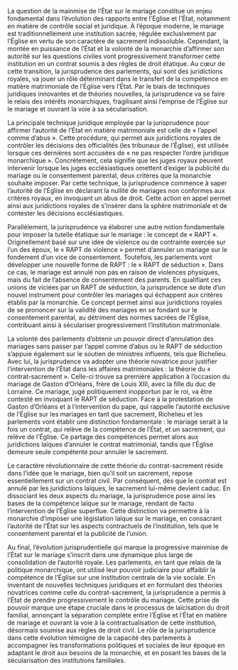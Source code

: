 La question de la mainmise de l’État sur le mariage constitue un enjeu fondamental dans l’évolution des rapports entre l’Église et l’État, notamment en matière de contrôle social et juridique. À l’époque moderne, le mariage est traditionnellement une institution sacrée, régulée exclusivement par l’Église en vertu de son caractère de sacrement indissoluble. Cependant, la montée en puissance de l’État et la volonté de la monarchie d’affirmer son autorité sur les questions civiles vont progressivement transformer cette institution en un contrat soumis à des règles de droit étatique. Au cœur de cette transition, la jurisprudence des parlements, qui sont des juridictions royales, va jouer un rôle déterminant dans le transfert de la compétence en matière matrimoniale de l’Église vers l’État. Par le biais de techniques juridiques innovantes et de théories nouvelles, la jurisprudence va se faire le relais des intérêts monarchiques, fragilisant ainsi l’emprise de l’Église sur le mariage et ouvrant la voie à sa sécularisation.

La principale technique juridique employée par la jurisprudence pour affirmer l’autorité de l’État en matière matrimoniale est celle de « l’appel comme d’abus ». Cette procédure, qui permet aux juridictions royales de contrôler les décisions des officialités (les tribunaux de l’Église), est utilisée lorsque ces dernières sont accusées de « ne pas respecter l’ordre juridique monarchique ». Concrètement, cela signifie que les juges royaux peuvent intervenir lorsque les juges ecclésiastiques omettent d’exiger la publicité du mariage ou le consentement parental, deux critères que la monarchie souhaite imposer. Par cette technique, la jurisprudence commence à saper l’autorité de l’Église en déclarant la nullité de mariages non conformes aux critères royaux, en invoquant un abus de droit. Cette action en appel permet ainsi aux juridictions royales de s’insérer dans la sphère matrimoniale et de contester les décisions ecclésiastiques.

Parallèlement, la jurisprudence va élaborer une autre notion fondamentale pour imposer la tutelle étatique sur le mariage : le concept de « RAPT ». Originellement basé sur une idée de violence ou de contrainte exercée sur l’un des époux, le « RAPT de violence » permet d’annuler un mariage sur le fondement d’un vice de consentement. Toutefois, les parlements vont développer une nouvelle forme de RAPT : le « RAPT de séduction ». Dans ce cas, le mariage est annulé non pas en raison de violences physiques, mais du fait de l’absence de consentement des parents. En qualifiant ces unions de viciées par un RAPT de séduction, la jurisprudence se dote d’un nouvel instrument pour contrôler les mariages qui échappent aux critères établis par la monarchie. Ce concept permet ainsi aux juridictions royales de se prononcer sur la validité des mariages en se fondant sur le consentement parental, au détriment des normes sacrées de l’Église, contribuant ainsi à séculariser progressivement l’institution matrimoniale.

La volonté des parlements d’obtenir un pouvoir direct d’annulation des mariages sans passer par l’appel comme d’abus ou le RAPT de séduction s’appuie également sur le soutien de ministres influents, tels que Richelieu. Avec lui, la jurisprudence va adopter une théorie novatrice pour justifier l’intervention de l’État dans les affaires matrimoniales : la théorie du « contrat-sacrement ». Celle-ci trouve sa première application à l’occasion du mariage de Gaston d’Orléans, frère de Louis XIII, avec la fille du duc de Lorraine. Ce mariage, jugé politiquement inopportun par le roi, va être contesté en invoquant le RAPT de séduction. Face à la protestation de Gaston d’Orléans et à l’intervention du pape, qui rappelle l’autorité exclusive de l’Église sur les mariages en tant que sacrement, Richelieu et les parlements vont établir une distinction fondamentale : le mariage serait à la fois un contrat, qui relève de la compétence de l’État, et un sacrement, qui relève de l’Église. Ce partage des compétences permet alors aux juridictions laïques d’annuler le contrat matrimonial, tandis que l’Église demeure seule compétente pour annuler le sacrement.

Le caractère révolutionnaire de cette théorie du contrat-sacrement réside dans l’idée que le mariage, bien qu’il soit un sacrement, repose essentiellement sur un contrat civil. Par conséquent, dès que le contrat est annulé par les juridictions laïques, le sacrement lui-même devient caduc. En dissociant les deux aspects du mariage, la jurisprudence pose ainsi les bases de la compétence laïque sur le mariage, rendant de facto l’intervention de l’Église superflue. Cette distinction va permettre à la monarchie d’imposer une législation laïque sur le mariage, en consacrant l’autorité de l’État sur les aspects contractuels de l’institution, tels que le consentement parental et la publicité de l’union.

Au final, l’évolution jurisprudentielle qui marque la progressive mainmise de l’État sur le mariage s’inscrit dans une dynamique plus large de consolidation de l’autorité royale. Les parlements, en tant que relais de la politique monarchique, ont utilisé leur pouvoir judiciaire pour affaiblir la compétence de l’Église sur une institution centrale de la vie sociale. En inventant de nouvelles techniques juridiques et en formulant des théories novatrices comme celle du contrat-sacrement, la jurisprudence a permis à l’État de prendre progressivement le contrôle du mariage. Cette prise de pouvoir marque une étape cruciale dans le processus de laïcisation du droit familial, annonçant la séparation complète entre l’Église et l’État en matière de mariage et ouvrant la voie à la contractualisation de cette institution, désormais soumise aux règles de droit civil. Le rôle de la jurisprudence dans cette évolution témoigne de la capacité des parlements à accompagner les transformations politiques et sociales de leur époque en adaptant le droit aux besoins de la monarchie, et en posant les bases de la sécularisation des institutions familiales.